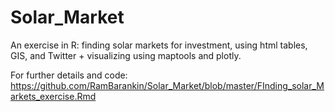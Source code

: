 # Solar_Market
An exercise in R: finding solar markets for investment, using html tables, GIS, and Twitter + visualizing using maptools and plotly.

For further details and code:
<https://github.com/RamBarankin/Solar_Market/blob/master/FInding_solar_Markets_exercise.Rmd>
